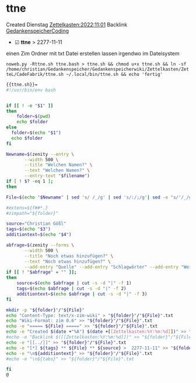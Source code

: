 # ttne
Created Dienstag [Zettelkasten:2022:11:01]()
Backlink [GedankenspeicherCoding](../GedankenspeicherCoding.md)

* ☑ **ttne**  >  2277-11-11


einen Zim Ordner mit txt Datei erstellen lassen irgendwo im Dateisystem

  ``noweb.py -Rttne.sh ttne.bash > ttne.sh && chmod u+x ttne.sh && ln -sf /home/christian/Gedankenspeicher/Gedankenspeicherwiki/Zettelkasten/ZetteL/CadeFabrik/ttne.sh ~/.local/bin/ttne.sh && echo 'fertig'``

```bash
{{ttne.sh}}=
#!/usr/bin/env bash


if [[ ! -e "$1" ]] 
then
	folder=$(pwd)
	echo $folder
else
  folder=$(echo "$1")
  echo $folder
fi

Newname=$(zenity --entry \
       --width 500 \
       --title "Welchen Namen?" \
       --text "Welchen Namen?" \
       --entry-text "$filename")
if [ ! $? -eq 1 ]; 
then

File=$(echo "$Newname" | sed 's/ /_/g' | sed 's/:/;/g'| sed -e "s/'/_/g" | sed 's/\"//g'|  sed 's/&/n/g' | sed 's/\///g' | sed 's/|//g' | sed 's/\[/(/g' | sed 's/\]/)/g' | sed 's/@/at/g')

#extens=${f##*.}
#zimpath="${folder}"

source="Christian Gößl"
tags=$(echo "$3")
additiontext=$(echo "$4")

abfrage=$(zenity --forms \
       --width 500 \
       --title "Noch etwas hinzufügen?" \
       --text "Noch etwas hinzufügen?" \
       --add-entry "Quelle" --add-entry "Schlagwörter" --add-entry "Weiteres")
if [[ ! "$abfrage" = "" ]]; 
then
	source=$(echo $abfrage | cut -s -d "|" -f 1)
	tags=$(echo $abfrage | cut -s -d "|" -f 2)
	additiontext=$(echo $abfrage | cut -s -d "|" -f 3)
fi

mkdir -p "${folder}"/"${File}" 
echo "Content-Type: text/x-zim-wiki" > "${folder}"/"${File}".txt
echo "Wiki-Format: zim 0.6" >> "${folder}"/"${File}".txt
echo -e "===== ${File} =====" >> "${folder}"/"${File}".txt
echo -e "Created $(date +"%A") $(date +[[Zettelkasten:%Y:%m:%d]])" >> "${folder}"/"${File}".txt
#echo -e "Backlink $([[Zettelkasten:%Y:%m:%d]])" >> "${folder}"/"${File}".txt
echo -e "[[../]]" >> "${folder}"/"${File}".txt
echo -e "[*] ${tags} ** ${File} ** ${source} >  2277-11-11" >> "${folder}"/"${File}".txt
echo -e "\n${additiontext}" >> "${folder}"/"${File}".txt
#echo -e "\n${tabs}" >> "${folder}"/"${File}".txt

fi
@ 
```

